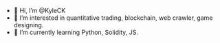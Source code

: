 - 👋 Hi, I’m @KyleCK
- 👀 I’m interested in quantitative trading, blockchain, web crawler, game designing.
- 🌱 I’m currently learning Python, Solidity, JS.
